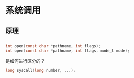 # 系统调用

## 原理

## 

```c
int open(const char *pathname, int flags);
int open(const char *pathname, int flags, mode_t mode);
```

是如何进行区分的？

```c
long syscall(long number, ...);
```